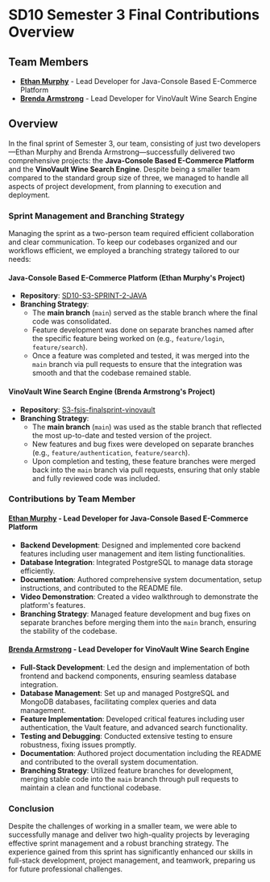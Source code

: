 # SD10 Semester 3 Final Contributions Overview

## Team Members

- **[Ethan Murphy](https://github.com/emurphy04)** - Lead Developer for Java-Console Based E-Commerce Platform
- **[Brenda Armstrong](https://github.com/brendaleearmstrong)** - Lead Developer for VinoVault Wine Search Engine

## Overview

In the final sprint of Semester 3, our team, consisting of just two developers—Ethan Murphy and Brenda Armstrong—successfully delivered two comprehensive projects: the **Java-Console Based E-Commerce Platform** and the **VinoVault Wine Search Engine**. Despite being a smaller team compared to the standard group size of three, we managed to handle all aspects of project development, from planning to execution and deployment.

### Sprint Management and Branching Strategy

Managing the sprint as a two-person team required efficient collaboration and clear communication. To keep our codebases organized and our workflows efficient, we employed a branching strategy tailored to our needs:

#### Java-Console Based E-Commerce Platform (Ethan Murphy's Project)

- **Repository**: [SD10-S3-SPRINT-2-JAVA](https://github.com/emurphy04/SD10-S3-SPRINT-2-JAVA)
- **Branching Strategy**:
  - The **main branch** (`main`) served as the stable branch where the final code was consolidated.
  - Feature development was done on separate branches named after the specific feature being worked on (e.g., `feature/login`, `feature/search`).
  - Once a feature was completed and tested, it was merged into the `main` branch via pull requests to ensure that the integration was smooth and that the codebase remained stable.

#### VinoVault Wine Search Engine (Brenda Armstrong's Project)

- **Repository**: [S3-fsjs-finalsprint-vinovault](https://github.com/brendaleearmstrong/S3-fsjs-finalsprint-vinovault)
- **Branching Strategy**:
  - The **main branch** (`main`) was used as the stable branch that reflected the most up-to-date and tested version of the project.
  - New features and bug fixes were developed on separate branches (e.g., `feature/authentication`, `feature/search`).
  - Upon completion and testing, these feature branches were merged back into the `main` branch via pull requests, ensuring that only stable and fully reviewed code was included.

### Contributions by Team Member

#### [Ethan Murphy](https://github.com/emurphy04) - Lead Developer for Java-Console Based E-Commerce Platform

- **Backend Development**: Designed and implemented core backend features including user management and item listing functionalities.
- **Database Integration**: Integrated PostgreSQL to manage data storage efficiently.
- **Documentation**: Authored comprehensive system documentation, setup instructions, and contributed to the README file.
- **Video Demonstration**: Created a video walkthrough to demonstrate the platform's features.
- **Branching Strategy**: Managed feature development and bug fixes on separate branches before merging them into the `main` branch, ensuring the stability of the codebase.

#### [Brenda Armstrong](https://github.com/brendaleearmstrong) - Lead Developer for VinoVault Wine Search Engine

- **Full-Stack Development**: Led the design and implementation of both frontend and backend components, ensuring seamless database integration.
- **Database Management**: Set up and managed PostgreSQL and MongoDB databases, facilitating complex queries and data management.
- **Feature Implementation**: Developed critical features including user authentication, the Vault feature, and advanced search functionality.
- **Testing and Debugging**: Conducted extensive testing to ensure robustness, fixing issues promptly.
- **Documentation**: Authored project documentation including the README and contributed to the overall system documentation.
- **Branching Strategy**: Utilized feature branches for development, merging stable code into the `main` branch through pull requests to maintain a clean and functional codebase.

### Conclusion

Despite the challenges of working in a smaller team, we were able to successfully manage and deliver two high-quality projects by leveraging effective sprint management and a robust branching strategy. The experience gained from this sprint has significantly enhanced our skills in full-stack development, project management, and teamwork, preparing us for future professional challenges.
